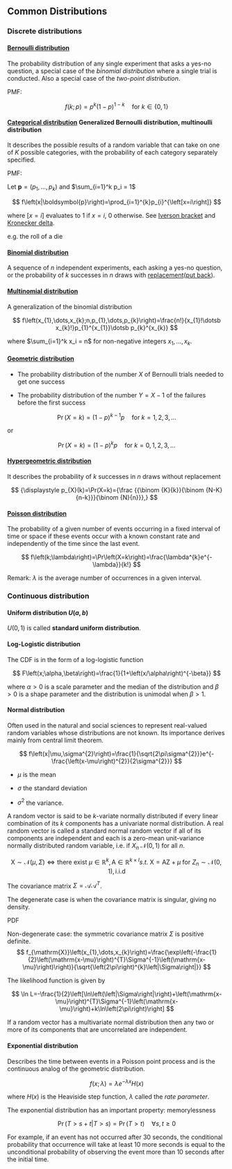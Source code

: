 ## Common Distributions

### Discrete distributions

#### [Bernoulli distribution](https://en.wikipedia.org/wiki/Bernoulli_distribution)

The probability distribution of any single experiment that asks a yes-no question, a special case of the _binomial distribution_ where a single trial is conducted. Also a special case of the _two-point distribution_.

PMF: 

$$
f\left(k;p\right)=p^{k}\left(1-p\right)^{1-k} \quad\text{for } k\in \left\{0,1\right\}
$$

#### [Categorical distribution](https://en.wikipedia.org/wiki/Categorical_distribution) Generalized Bernoulli distribution, multinoulli distribution

It describes the possible results of a random variable that can take on one of $K$ possible categories, with the probability of each category separately specified.

PMF:

Let $\boldsymbol{p} = \left(p_1, \dots , p_k \right)$ and $\sum_{i=1}^k p_i = 1$

$$
f\left(x|\boldsymbol{p}\right)=\prod_{i=1}^{k}p_{i}^{\left[x=i\right]}
$$

where $\left[x=i\right]$ evaluates to $1$ if $x=i$, $0$ otherwise. See [Iverson bracket](https://en.wikipedia.org/wiki/Iverson_bracket) and [Kronecker delta](https://en.wikipedia.org/wiki/Kronecker_delta).

e.g. the roll of a die

#### [Binomial distribution](https://en.wikipedia.org/wiki/Binomial_distribution)

A sequence of $n$ independent experiments, each asking a yes-no question, or the probability of $k$ successes in $n$ draws with [replacement](https://math.stackexchange.com/questions/2685714/without-replacement-hypergeometric-with-replacement-binomial)([put back](http://www.maths.qmul.ac.uk/~rab/ProbI/notes2.pdf)).

#### [Multinomial distribution](https://en.wikipedia.org/wiki/Multinomial_distribution)

A generalization of the binomial distribution

$$
f\left(x_{1},\dots,x_{k};n,p_{1},\dots,p_{k}\right)=\frac{n!}{x_{1}!\dotsb x_{k}!}p_{1}^{x_{1}}\dotsb p_{k}^{x_{k}}
$$

where $\sum_{i=1}^k x_i = n$ for non-negative integers $x_1, \dots , x_k$.

#### [Geometric distribution](https://en.wikipedia.org/wiki/Geometric_distribution)

- The probability distribution of the number $X$ of Bernoulli trials needed to get one success

- The probability distribution of the number $Y=X-1$ of the failures before the first success

$$
\Pr\left(X=k\right)=\left(1-p\right)^{k-1}p\quad \text{for } k=1,2,3,\dots
$$

or 

$$
\Pr\left(X=k\right)=\left(1-p\right)^{k}p\quad \text{for } k=0,1,2,3,\dots
$$

#### [Hypergeometric distribution](https://en.wikipedia.org/wiki/Hypergeometric_distribution)

It describes the probability of $k$ successes in $n$ draws without replacement

$$
{\displaystyle p_{X}(k)=\Pr(X=k)={\frac {{\binom {K}{k}}{\binom {N-K}{n-k}}}{\binom {N}{n}}},}
$$

#### [Poisson distribution](https://en.wikipedia.org/wiki/Poisson_distribution)

The probability of a given number of events occurring in a fixed interval of time or space if these events occur with a known constant rate and independently of the time since the last event.

$$
f\left(k;\lambda\right)=\Pr\left(X=k\right)=\frac{\lambda^{k}e^{-\lambda}}{k!}
$$

Remark: $\lambda$ is the average number of occurrences in a given interval.

### Continuous distribution

#### Uniform distribution $U\left(a,b\right)$

$U\left(0,1 \right)$ is called __standard uniform distribution__.

#### Log-Logistic distribution

The CDF is in the form of a log-logistic function

$$
F\left(x;\alpha,\beta\right)=\frac{1}{1+\left(x/\alpha\right)^{-\beta}}
$$

where $\alpha>0$ is a scale parameter and the median of the distribution and $\beta>0$ is a shape parameter and the distribution is unimodal when $\beta > 1$. 

#### Normal distribution

Often used in the natural and social sciences to represent real-valued random variables whose distributions are not known. Its importance derives mainly from central limit theorem. 

$$
f\left(x|\mu,\sigma^{2}\right)=\frac{1}{\sqrt{2\pi\sigma^{2}}}e^{-\frac{\left(x-\mu\right)^{2}}{2\sigma^{2}}}
$$

- $\mu$ is the mean

- $\sigma$ the standard deviation

- $\sigma^2$ the variance.

A random vector is said to be $k$-variate normally distributed if every linear combination of its $k$ components has a univariate normal distribution. A real random vector is called a standard normal random vector if all of its components are independent and each is a zero-mean unit-variance normally distributed random variable, i.e. if $X_n ~ \mathcal{N}\left(0,1\right)$ for all $n$.

$$
\mathrm{X}\sim\mathcal{N}\left(\mu,\Sigma\right)\iff\text{there exist }\mu\in\mathbb{R}^{k},\mathrm{A}\in\mathbb{R}^{k\times l}s.t.\ \mathrm{X=AZ}+\mu\ \text{for\ }Z_{n}\sim\mathcal{N}\left(0,1\right),\text{i.i.d}
$$

The covariance matrix $\Sigma = \mathcal{A}\mathcal{A}^T$.

The degenerate case is when the covariance matrix is singular, giving no density.

PDF

Non-degenerate case: the symmetric covariance matrix $\Sigma$ is positive definite.
$$
f_{\mathrm{X}}\left(x_{1},\dots,x_{k}\right)=\frac{\exp\left(-\frac{1}{2}\left(\mathrm{x-\mu}\right)^{T}\Sigma^{-1}\left(\mathrm{x-\mu}\right)\right)}{\sqrt{\left(2\pi\right)^{k}\left|\Sigma\right|}}
$$

The likelihood function is given by 

$$
\ln L=-\frac{1}{2}\left[\ln\left(\left|\Sigma\right|\right)+\left(\mathrm{x-\mu}\right)^{T}\Sigma^{-1}\left(\mathrm{x-\mu}\right)+k\ln\left(2\pi\right)\right]
$$

If a random vector has a multivariate normal distribution then any two or more of its components that are uncorrelated are independent.

#### Exponential distribution

Describes the time between events in a Poisson point process and is the continuous analog of the geometric distribution.

$$
f\left(x;\lambda\right)=\lambda e^{-\lambda x}H\left(x\right)
$$

where $H(x)$ is the Heaviside step function, $\lambda$ called the _rate parameter_.

The exponential distribution has an important property: memorylessness

$$
\Pr\left(T>s+t|T>s\right)=\Pr\left(T>t\right)\quad \forall s,t\geq 0
$$

For example, if an event has not occurred after 30 seconds, the conditional probability that occurrence will take at least 10 more seconds is equal to the unconditional probability of observing the event more than 10 seconds after the initial time.
